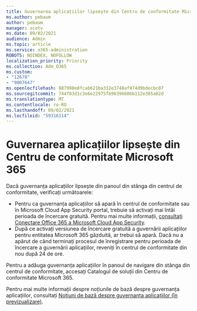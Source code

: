 ```yaml
---
title: Guvernarea aplicațiilor lipsește din Centru de conformitate Microsoft 365
ms.author: pebaum
author: pebaum
manager: scotv
ms.date: 09/02/2021
audience: Admin
ms.topic: article
ms.service: o365-administration
ROBOTS: NOINDEX, NOFOLLOW
localization_priority: Priority
ms.collection: Adm_O365
ms.custom:
- "12678"
- "9007647"
ms.openlocfilehash: 887990e8fcab621ba332e3748af974d9bdecbc07
ms.sourcegitcommit: 744f03d1c3e6e22975fb96396686b112e385a82d
ms.translationtype: MT
ms.contentlocale: ro-RO
ms.lasthandoff: 09/02/2021
ms.locfileid: "59316114"
---
```

# <a name="app-governance-missing-from-microsoft-365-compliance-center"></a>Guvernarea aplicațiilor lipsește din Centru de conformitate Microsoft 365

Dacă guvernanța aplicațiilor lipsește din panoul din stânga din centrul de conformitate, verificați următoarele:

- Pentru ca guvernanța aplicațiilor să apară în centrul de conformitate sau în Microsoft Cloud App Security portal, trebuie să activați mai întâi perioada de încercare gratuită. Pentru mai multe informații, [consultați Conectare Office 365 a Microsoft Cloud App Security](https://docs.microsoft.com/cloud-app-security/connect-office-365-to-microsoft-cloud-app-security).
- După ce activați versiunea de încercare gratuită a guvernării aplicațiilor pentru entitatea Microsoft 365 găzduită, ar trebui să apară. Dacă nu a apărut de când terminați procesul de înregistrare pentru perioada de încercare a guvernării aplicațiilor, reveniți în centrul de conformitate din nou după 24 de ore.

Pentru a adăuga guvernanța aplicațiilor în panoul de navigare din stânga din centrul de conformitate, accesați Catalogul de soluții din Centru de conformitate Microsoft 365.

Pentru mai multe informații despre noțiunile de bază despre guvernanța aplicațiilor, consultați [Noțiuni de bază despre guvernanța aplicațiilor (în previzualizare)](https://docs.microsoft.com/microsoft-365/compliance/app-governance-get-started).
